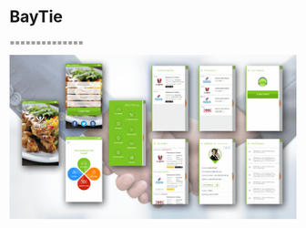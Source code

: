 # BayTie 
==============

<img src="https://github.com/NateAHL123/BayTie/blob/master/Screenshots/Intro_android.png">
